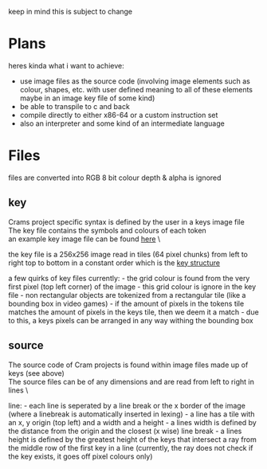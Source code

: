 keep in mind this is subject to change

# Plans
heres kinda what i want to achieve:
- use image files as the source code (involving image elements such as colour, shapes, etc. with user defined meaning to all of these elements maybe in an image key file of some kind)
- be able to transpile to c and back
- compile directly to either x86-64 or a custom instruction set
- also an interpreter and some kind of an intermediate language

# Files
files are converted into RGB 8 bit colour depth & alpha is ignored

## key
Crams project specific syntax is defined by the user in a keys image file   \
The key file contains the symbols and colours of each token                 \
an example key image file can be found [here](examples/key.png)             \

the key file is a 256x256 image read in tiles (64 pixel chunks) from left to right top to bottom in a constant order which is the [key structure](https://github.com/aymey/cram/blob/main/src/processing.rs#L7)

a few quirks of key files currently:
    - the grid colour is found from the very first pixel (top left corner) of the image
        - this grid colour is ignore in the key file
    - non rectangular objects are tokenized from a rectangular tile (like a bounding box in video games)
        - if the amount of pixels in the tokens tile matches the amount of pixels in the keys tile, then we deem it a match
        - due to this, a keys pixels can be arranged in any way withing the bounding box

## source
The source code of Cram projects is found within image files made up of keys (see above)    \
The source files can be of any dimensions and are read from left to right in lines          \

line:
    - each line is seperated by a line break or the x border of the image (where a linebreak is automatically inserted in lexing)
    - a line has a tile with an x, y origin (top left) and a width and a height
    - a lines width is defined by the distance from the origin and the closest (x wise) line break
    - a lines height is defined by the greatest height of the keys that intersect a ray from the middle row of the first key in a line (currently, the ray does not check if the key exists, it goes off pixel colours only)
